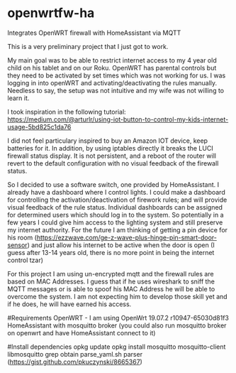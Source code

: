 # openwrtfw-ha
Integrates OpenWRT firewall with HomeAssistant via MQTT

This is a very preliminary project that I just got to work.

My main goal was to be able to restrict internet access to my 4 year old child on his tablet and on our Roku. 
OpenWRT has parental controls but they need to be activated by set times which was not working for us. I was logging in into openWRT and activating/deactivating the rules manually. Needless to say, the setup was not intuitive and my wife was not willing to learn it.


I took inspiration in the following tutorial:
https://medium.com/@arturlr/using-iot-button-to-control-my-kids-internet-usage-5bd825c1da76

I did not feel particulary inspired to buy an Amazon IOT device, keep batteries for it. In addition, by using iptables directly it breaks the LUCI firewall status display. It is not persistent, and a reboot of the router will revert to the default configuration with no visual feedback of the firewall status. 

So I decided to use a software switch, one provided by HomeAssistant. I already have a dashboard where I control lights. I could make a dashboard for controlling the activation/deactivation of firework rules; and will provide visual feedback of the rule status. Individual dashboards can be assigned for determined users which should log in to the system. So potentially in a few years I could give him access to the lighting system and still preserve my internet authority. For the future I am thinking of getting a pin device for his room (https://ezzwave.com/ge-z-wave-plus-hinge-pin-smart-door-sensor) and just allow his internet to be active when the door is open (I guess after 13-14 years old, there is no more point in being the internet control tzar)

For this project I am using un-encrypted mqtt and the firewall rules are based on MAC Addresses. I guess that if he uses wireshark to sniff the MQTT messages or is able to spoof his MAC Address he will be able to overcome the system. I am not expecting him to develop those skill yet and if he does, he will have earned his access.

#Requirements
OpenWRT - I am using OpenWrt 19.07.2 r10947-65030d81f3 
HomeAssistant with mosquitto broker (you could also run mosquitto broker on openwrt and have HomeAssistant connect to it)

#Install dependencies
opkg update
opkg install mosquitto mosquitto-client libmosquitto grep
obtain parse_yaml.sh parser (https://gist.github.com/pkuczynski/8665367)


